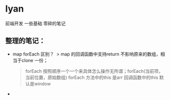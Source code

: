 # lyan
前端开发 一些基础 零碎的笔记
## 整理的笔记：
* map forEach 区别？
  > map 的回调函数中支持return 不影响原来的数组，相当于clone 一份；
  > forEach 按照顺序一个一个来具体怎么操作无所谓；forEach(当前项，当前位置，原始数组) forEach 方法中的this 是arr 回调函数中的this 默认是window
 * 
